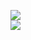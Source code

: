 [![](https://img.shields.io/badge/Made%20With-Github%20Spray-lightgrey.svg?style=for-the-badge&logo=github)](https://github.com/Annihil/github-spray#3453)  
[![](https://i.imgur.com/2DrTn0Z.gif)](https://github.com/Annihil/github-spray)